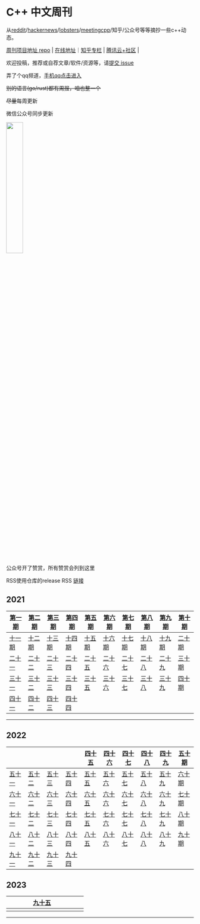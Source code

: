 # C++ 中文周刊

从[reddit](https://www.reddit.com/r/cpp/)/[hackernews](https://news.ycombinator.com/)/[lobsters](https://lobste.rs/)/[meetingcpp](https://www.meetingcpp.com/blog/blogroll/)/知乎/公众号等等摘抄一些c++动态。

[周刊项目地址 repo](https://github.com/wanghenshui/cppweeklynews) | [在线地址](https://wanghenshui.github.io/cppweeklynews/)｜[知乎专栏](https://www.zhihu.com/column/jieyaren) | [腾讯云+社区](https://cloud.tencent.com/developer/column/92884) |

欢迎投稿，推荐或自荐文章/软件/资源等，请[提交 issue](https://github.com/wanghenshui/cppweeklynews/issues)

弄了个qq频道，[手机qq点击进入](https://qun.qq.com/qqweb/qunpro/share?_wv=3&_wwv=128&inviteCode=xzjHQ&from=246610&biz=ka)

~~别的语言(go/rust)都有周报，咱也整一个~~

~~尽量~~每周更新

微信公众号同步更新

<img src="https://wanghenshui.github.io/cppweeklynews/assets/code.png" alt=""  width="30%">

公众号开了赞赏，所有赞赏会列到这里

RSS使用仓库的release RSS [链接](https://github.com/wanghenshui/cppweeklynews/releases.atom)

## 2021

| [第一期](./posts/001.md) | [第二期](./posts/002.md) | [第三期](./posts/003.md) | [第四期](./posts/004.md) | [第五期](./posts/005.md) | [第六期](./posts/006.md) | [第七期](./posts/007.md) | [第八期](./posts/008.md) | [第九期](./posts/009.md) | [第十期](./posts/010.md) |
| --------------------- | --------------------- | --------------------- | --------------------- | --------------------- | --------------------- | --------------------- | --------------------- | --------------------- | --------------------- |
| [十一期](./posts/011.md) | [十二期](./posts/012.md) | [十三期](./posts/013.md) | [十四期](./posts/014.md) | [十五期](./posts/015.md) | [十六期](./posts/016.md) | [十七期](./posts/017.md) | [十八期](./posts/018.md) | [十九期](./posts/019.md) | [二十期](./posts/020.md) |
| [二十一](./posts/021.md) | [二十二](./posts/022.md) | [二十三](./posts/023.md) | [二十四](./posts/024.md) | [二十五](./posts/025.md) | [二十六](./posts/026.md) | [二十七](./posts/027.md) | [二十八](./posts/028.md) | [二十九](./posts/029.md) | [三十期](./posts/030.md) |
| [三十一](./posts/031.md) | [三十二](./posts/032.md) | [三十三](./posts/033.md) | [三十四](./posts/034.md) | [三十五](./posts/035.md) | [三十六](./posts/036.md) | [三十七](./posts/037.md) | [三十八](./posts/038.md) | [三十九](./posts/039.md) | [四十期](./posts/040.md) |
| [四十一](./posts/041.md) | [四十二](./posts/042.md) | [四十三](./posts/043.md) | [四十四](./posts/044.md) |                       |                       |                       |                       |                       |                       |

---

## 2022

|                       |                       |                       |                       | [四十五](./posts/045.md) | [四十六](./posts/046.md) | [四十七](./posts/047.md) | [四十八](./posts/048.md) | [四十九](./posts/049.md) | [五十期](./posts/050.md) |
| --------------------- | --------------------- | --------------------- | --------------------- | --------------------- | --------------------- | --------------------- | --------------------- | --------------------- | --------------------- |
| [五十一](./posts/051.md) | [五十二](./posts/052.md) | [五十三](./posts/053.md) | [五十四](./posts/054.md) | [五十五](./posts/055.md) | [五十六](./posts/056.md) | [五十七](./posts/057.md) | [五十八](./posts/058.md) | [五十九](./posts/059.md) | [六十期](./posts/060.md) |
| [六十一](./posts/061.md) | [六十二](./posts/062.md) | [六十三](./posts/063.md) | [六十四](./posts/064.md) | [六十五](./posts/065.md) | [六十六](./posts/066.md) | [六十七](./posts/067.md) | [六十八](./posts/068.md) | [六十九](./posts/069.md) | [七十期](./posts/070.md) |
| [七十一](./posts/071.md) | [七十二](./posts/072.md) | [七十三](./posts/073.md) | [七十四](./posts/074.md) | [七十五](./posts/075.md) | [七十六](./posts/076.md) | [七十七](./posts/077.md) | [七十八](./posts/078.md) | [七十九](./posts/079.md) | [八十期](./posts/080.md) |
| [八十一](./posts/081.md) | [八十二](./posts/082.md) | [八十三](./posts/083.md) | [八十四](./posts/084.md) | [八十五](./posts/085.md) | [八十六](./posts/086.md) | [八十七](./posts/087.md) | [八十八](./posts/088.md) | [八十九](./posts/089.md) | [九十期](./posts/090.md) |
| [九十一](./posts/091.md) | [九十二](./posts/092.md)  | [九十三](./posts/093.md) | [九十四](./posts/094.md) |  |  |  |  |  | |

## 2023

|                       |                       |                       |                       | [九十五]() | | |  | | |
| --------------------- | --------------------- | --------------------- | --------------------- | --------------------- | --------------------- | --------------------- | --------------------- | --------------------- | --------------------- |
|  |  |  | |  |  | |  | |  |




---
